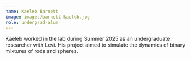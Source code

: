 ```yaml
---
name: Kaeleb Barnett
image: images/barnett-kaeleb.jpg
role: undergrad-alum
---
```


Kaeleb worked in the lab during Summer 2025 as an undergraduate researcher with 
Levi. His project aimed to simulate the dynamics of binary mixtures of rods and
spheres.
